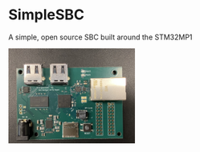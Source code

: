 # SimpleSBC
A simple, open source SBC built around the STM32MP1

<img src="Hardware/Photos/assembled_board.jpg" width="50%" alt="A photo of the assembled board"/>
